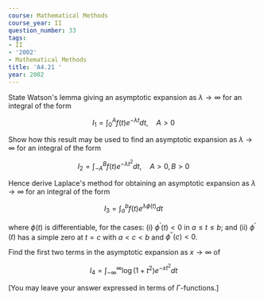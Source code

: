 ```yaml
---
course: Mathematical Methods
course_year: II
question_number: 33
tags:
- II
- '2002'
- Mathematical Methods
title: 'A4.21 '
year: 2002
---
```



State Watson's lemma giving an asymptotic expansion as $\lambda \rightarrow \infty$ for an integral of the form

$$I_{1}=\int_{0}^{A} f(t) e^{-\lambda t} d t, \quad A>0$$

Show how this result may be used to find an asymptotic expansion as $\lambda \rightarrow \infty$ for an integral of the form

$$I_{2}=\int_{-A}^{B} f(t) e^{-\lambda t^{2}} d t, \quad A>0, B>0$$

Hence derive Laplace's method for obtaining an asymptotic expansion as $\lambda \rightarrow \infty$ for an integral of the form

$$I_{3}=\int_{a}^{b} f(t) e^{\lambda \phi(t)} d t$$

where $\phi(t)$ is differentiable, for the cases: (i) $\phi^{\prime}(t)<0$ in $a \leq t \leq b$; and (ii) $\phi^{\prime}(t)$ has a simple zero at $t=c$ with $a<c<b$ and $\phi^{\prime \prime}(c)<0$.

Find the first two terms in the asymptotic expansion as $x \rightarrow \infty$ of

$$I_{4}=\int_{-\infty}^{\infty} \log \left(1+t^{2}\right) e^{-x t^{2}} d t$$

[You may leave your answer expressed in terms of $\Gamma$-functions.]